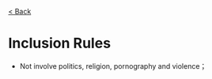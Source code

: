 [< Back](https://github.com/kon9chunkit/GitHub-English-Top-Charts#github-english-top-charts)

# Inclusion Rules

- Not involve politics, religion, pornography and violence；
